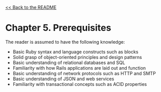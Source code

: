 [&lt;&lt; Back to the README](README.md)

# Chapter 5. Prerequisites

The reader is assumed to have the following knowledge:

+ Basic Ruby syntax and language constructs such as blocks
+ Solid grasp of object-oriented principles and design patterns
+ Basic understanding of relational databases and SQL
+ Familiarity with how Rails applications are laid out and function
+ Basic understanding of network protocols such as HTTP and SMTP
+ Basic understanding of JSON and web services
+ Familiarity with transactional concepts such as ACID properties
